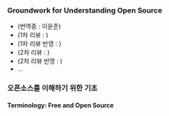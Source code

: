 ﻿### Groundwork for Understanding Open Source

* (번역중 : 이윤준)
* (1차 리뷰 : )
* (1차 리뷰 반영 : )
* (2차 리뷰 : )
* (2차 리뷰 반영 : )
* ...

### 오픈소스를 이해하기 위한 기초


#### Terminology: Free and Open Source


